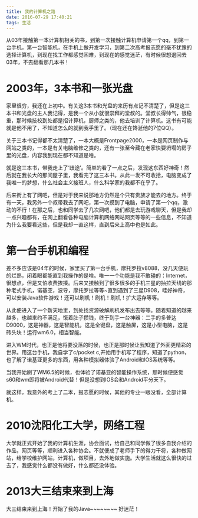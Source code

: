 ```yaml
---
title: 我的计算机之路
date: 2016-07-29 17:40:21
tags: 生活
---
```


从03年接触第一本计算机相关的书，到第一次接触计算机申请第一个qq，到第一台手机，第一台智能机，在手机上做开发学习，到第二次高考报志愿的毫不犹豫的选择计算机，到现在找工作都感觉困难，到现在的感觉迷茫，有时候很想退回去03年，不去翻看那几本书！
<!-- more -->
# 2003年，3本书和一张光盘

家里很穷，我还在上初中。有关这3本书和光盘的来历有点记不清楚了，但是这三本书和光盘的主人我记得，是我一个从小就很崇拜的堂叔的。堂叔长得帅气，很稳重，那时候技校到处都是招计算机，厨师之类的，他去培训了计算机。这书有可能就是他不用了，不知道怎么的就到我手里了。（现在还在馋涎他的7位QQ）。

关于三本书记得都不太清楚了，一本大概是Frontpage2000，一本是网页制作与网站之类的，一本是有关电脑维修之类的，还有一张至今藏在老家快要坍塌的房子里的光盘，内容我到现在都不知道是啥。

就是这三本书，带我走上了‘歧途’。简单的看了一点之后，发现这东西好神奇！然后就在我长大的那间屋子里，我看完了这三本书。从此一发不可收拾，电脑变成了我唯一的梦想，什么社会主义接班人，什么科学家的我都不在乎了。

后来街上有了网吧，但是对于我来说那地方仍然是个只有贵族才能去的地方。终于有一天，我另外一个叔带我去了网吧，第一次摸到了电脑，申请了第一个qq，激动的不行！在那之后，也和同学去了几次网吧，他们都是去玩游戏聊天，但是我却一点兴趣都有，在网上翻看各种电脑计算机网络网站网页等等的一些信息，不知道为什么我要看这些，但是我却一直这样，直到后来上高中也是如此。

# 第一台手机和编程
差不多应该是04年的时候，家里买了第一台手机，摩托罗拉v8088，没几天便玩的烂熟，闭着眼都能直到我操作的是啥。唯一一个功能是我不敢碰的：Internet，很想点，但是又怕收费挨揍。后来又接触到了很多很多的手机三星的抽拉天线的那种老式手机，诺基亚，波导，摩托罗拉等等~直到遇到了三星D908，哇好神奇，可以安装Java软件游戏！还可以刷机！刷机！刷机！扩大运存等等。

从此便进入了一个新天地里，到处找资源破解刷机发布出去等等。随着知道的越来越多，也越来约不满足，饿着肚子攒钱，终于到手一台神器：二手的多普达D9000，这是神器，这是智能机，这是全键盘，这是触屏，这是小型电脑，这是砖头块！运行wm6.0，相当智能。

进入WM时代，也正是他将要没落的时候，也正是那时候让我知道了外面更精彩的世界。用这台手机，我自学了c/pocket c,开始用手机写了程序，知道了python，也了解了诺基亚更多的东西，用各种模拟器体验了Android和IOS系统等等。

当我开始刷了WM6.5的时候，也体验了诺基亚的智能操作系统，那时候便感觉s60和wm即将被Android代替！但是没想到IOS会和Android平分天下。

就这样，我意外的考上了二本，报志愿的时候，其他的专业一眼没看，全部计算机。

# 2010沈阳化工大学，网络工程
大学就正式开始了我的计算机生涯，协会面试，给自己和同学做了很多自我介绍的作品，网页等等，顺利进入各种协会。不就便成了老师手下的得力干将，各种做网站，给学校维护网站，计算机，做项目，去外地做实施。大学生活就这么很快的过去了，我感觉什么都没有做好，什么都还没体验。

# 2013大三结束来到上海
大三结束来到上海！开始了我的Java~~~~~~~~
好迷茫！